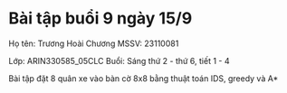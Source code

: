# Bài tập buổi 9 ngày 15/9

Họ tên: Trương Hoài Chương MSSV: 23110081

Lớp: ARIN330585_05CLC Buổi: Sáng thứ 2 - thứ 6, tiết 1 - 4

Bài tập đặt 8 quân xe vào bàn cờ 8x8 bằng thuật toán IDS, greedy và A*
